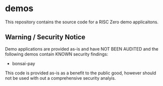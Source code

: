 # demos

This repository contains the source code for a RISC Zero demo applicaitons.

## Warning / Security Notice
Demo applications are provided as-is and have NOT BEEN AUDITED and the following demos contain KNOWN security findings:
* bonsai-pay

This code is provided as-is as a benefit to the public good, however should not be used with out a comprehensive security analyis.
